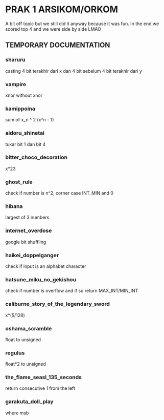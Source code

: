 # PRAK 1 ARSIKOM/ORKOM
A bit off topic but we still did it anyway because it was fun. In the end we scored top 4 and we were side by side LMAO

## TEMPORARY DOCUMENTATION
### sharuru
casting 4 bit terakhir dari x dan 4 bit sebelum 4 bit terakhir dari y
### vampire
xnor without xnor
### kamippoina
sum of x_n ^ 2 (x^n - 1)
### aidoru_shinetai
tukar bit 1 dan bit 4
### bitter_choco_decoration
x*23
### ghost_rule
check if number is n^2,
corner case INT_MIN and 0
### hibana
largest of 3 numbers
### internet_overdose
google bit shuffling
### haikei_doppelganger
check if input is an alphabet character
### hatsune_miku_no_gekishou
check if number is overflow and if so return MAX_INT/MIN_INT
### caliburne_story_of_the_legendary_sword
x*(5/128)
### oshama_scramble
float to unsigned
### regulus
float*2 to unsigned
### the_flame_seasl_135_seconds
return consecutive 1 from the left
### garakuta_doll_play
where msb